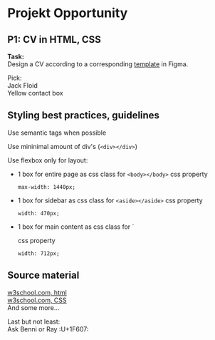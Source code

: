 # Projekt Opportunity

## P1: CV in HTML, CSS
**Task:** <br>
Design a CV according to a corresponding [template](https://docs.google.com/document/d/1syfvTT4JxrIOBNgC5FgtTu9-jznQ1R9duXduSB98weo/edit) in Figma.

Pick: <br>
Jack Floid <br>
Yellow contact box


## Styling best practices, guidelines
Use semantic tags when possible <br>

Use mininimal amount of div's (`<div></div>`) <br>

Use flexbox only for layout:
- 1 box for entire page as css class for `<body></body>`
    css property 
    ```
    max-width: 1440px;
    ```
- 1 box for sidebar as css class for `<aside></aside>`
    css property
    ```
    width: 470px;
    ```

- 1 box for main content as css class for `<main></main>
    css property
    ```
    width: 712px;
    ```

## Source material
[w3school.com, html](https://www.w3schools.com/html/default.asp) <br>
[w3school.com, CSS](https://www.w3schools.com/css/default.asp) <br>
And some more... <br>

Last but not least: <br>
Ask Benni or Ray :U+1F607:
